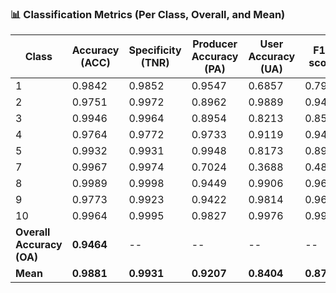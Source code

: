 ### 📊 Classification Metrics (Per Class, Overall, and Mean)

| Class   | Accuracy (ACC) | Specificity (TNR) | Producer Accuracy (PA) | User Accuracy (UA) | F1-score |
|---------|----------------|-------------------|-------------------------|---------------------|----------|
| 1       | 0.9842         | 0.9852            | 0.9547                  | 0.6857              | 0.7981   |
| 2       | 0.9751         | 0.9972            | 0.8962                  | 0.9889              | 0.9402   |
| 3       | 0.9946         | 0.9964            | 0.8954                  | 0.8213              | 0.8568   |
| 4       | 0.9764         | 0.9772            | 0.9733                  | 0.9119              | 0.9416   |
| 5       | 0.9932         | 0.9931            | 0.9948                  | 0.8173              | 0.8974   |
| 7       | 0.9967         | 0.9974            | 0.7024                  | 0.3688              | 0.4836   |
| 8       | 0.9989         | 0.9998            | 0.9449                  | 0.9906              | 0.9673   |
| 9       | 0.9773         | 0.9923            | 0.9422                  | 0.9814              | 0.9614   |
| 10      | 0.9964         | 0.9995            | 0.9827                  | 0.9976              | 0.9901   |
| **Overall Accuracy (OA)** | **0.9464**     | --                | --                      | --                  | --       |
| **Mean**    | **0.9881**     | **0.9931**         | **0.9207**              | **0.8404**          | **0.8707** |

